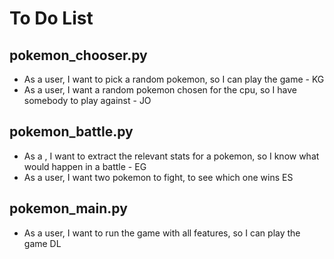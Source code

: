 # To Do List
## pokemon_chooser.py
 - As a user, I want to pick a random pokemon, so I can play the game - KG
 - As a user, I want a random pokemon chosen for the cpu, so I have somebody to play against - JO

## pokemon_battle.py
 - As a , I want to extract the relevant stats for a pokemon, so I know what would happen in a battle - EG
 - As a user, I want two pokemon to fight, to see which one wins ES

## pokemon_main.py
- As a user, I want to run the game with all features, so I can play the game DL